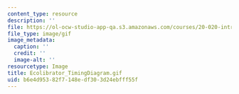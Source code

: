 ```yaml
---
content_type: resource
description: ''
file: https://ol-ocw-studio-app-qa.s3.amazonaws.com/courses/20-020-introduction-to-biological-engineering-design-spring-2009/b6e4d95382f7148edf303d24ebfff55f_Ecolibrator_TimingDiagram.gif
file_type: image/gif
image_metadata:
  caption: ''
  credit: ''
  image-alt: ''
resourcetype: Image
title: Ecolibrator_TimingDiagram.gif
uid: b6e4d953-82f7-148e-df30-3d24ebfff55f
---
```

